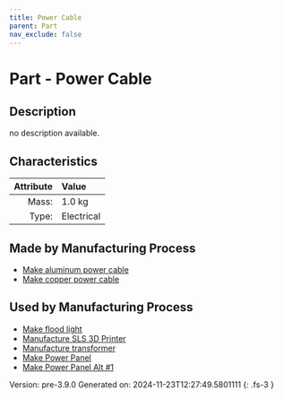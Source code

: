 ```yaml
---
title: Power Cable
parent: Part
nav_exclude: false
---
```

# Part - Power Cable

## Description
no description available.

## Characteristics

| Attribute      | Value |
|--------:|:------|
|Mass:|1.0 kg|
|Type:|Electrical|

## Made by Manufacturing Process

- [Make aluminum power cable](../process/make-aluminum-power-cable.html)
- [Make copper power cable](../process/make-copper-power-cable.html)

## Used by Manufacturing Process

- [Make flood light](../process/make-flood-light.html)
- [Manufacture SLS 3D Printer](../process/manufacture-sls-3d-printer.html)
- [Manufacture transformer](../process/manufacture-transformer.html)
- [Make Power Panel](../process/make-power-panel.html)
- [Make Power Panel Alt #1](../process/make-power-panel-alt--1.html)


Version: pre-3.9.0 Generated on: 2024-11-23T12:27:49.5801111
{: .fs-3 }

